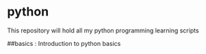 # python
This repository will hold all my python programming learning scripts

##basics : Introduction to python basics
